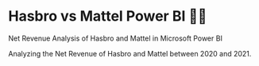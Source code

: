 # Hasbro vs Mattel Power BI 🔵🔴

Net Revenue Analysis of Hasbro and Mattel in Microsoft Power BI

Analyzing the Net Revenue of Hasbro and Mattel between 2020 and 2021.

